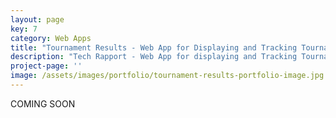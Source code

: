 ```yaml
---
layout: page
key: 7
category: Web Apps
title: "Tournament Results - Web App for Displaying and Tracking Tournament Results"
description: "Tech Rapport - Web App for displaying and Tracking Tournament Results"
project-page: ''
image: /assets/images/portfolio/tournament-results-portfolio-image.jpg
---
```


COMING SOON
